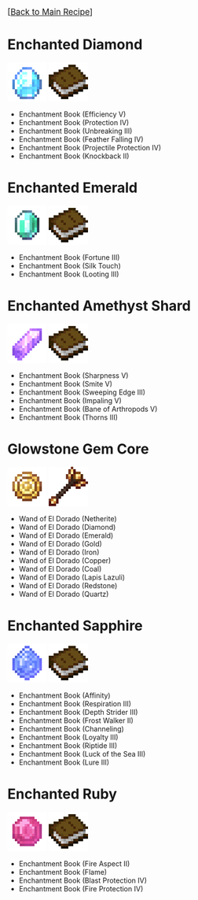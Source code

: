 <big>[[Back to Main Recipe](Recipe.md)]</big>

# Enchanted Diamond
![enchanted_diamond.png](../../image/item/enchanted_diamond.png) ![book.png](../../image/item/book.png)
- Enchantment Book (Efficiency V)
- Enchantment Book (Protection IV)
- Enchantment Book (Unbreaking III)
- Enchantment Book (Feather Falling IV)
- Enchantment Book (Projectile Protection IV)
- Enchantment Book (Knockback II)

# Enchanted Emerald
![enchanted_emerald.png](../../image/item/enchanted_emerald.png) ![book.png](../../image/item/book.png)
- Enchantment Book (Fortune III)
- Enchantment Book (Silk Touch)
- Enchantment Book (Looting III)

# Enchanted Amethyst Shard
![enchanted_amethyst_shard.png](../../image/item/enchanted_amethyst_shard.png) ![book.png](../../image/item/book.png)
- Enchantment Book (Sharpness V)
- Enchantment Book (Smite V)
- Enchantment Book (Sweeping Edge III)
- Enchantment Book (Impaling V)
- Enchantment Book (Bane of Arthropods V)
- Enchantment Book (Thorns III)

# Glowstone Gem Core
![glowstone_gem_core.png](../../image/item/glowstone_gem_core.png) ![el_dorado_wand.png](../../image/item/el_dorado_wand.png)
- Wand of El Dorado (Netherite)
- Wand of El Dorado (Diamond)
- Wand of El Dorado (Emerald)
- Wand of El Dorado (Gold)
- Wand of El Dorado (Iron)
- Wand of El Dorado (Copper)
- Wand of El Dorado (Coal)
- Wand of El Dorado (Lapis Lazuli)
- Wand of El Dorado (Redstone)
- Wand of El Dorado (Quartz)

# Enchanted Sapphire
![enchanted_sapphire.png](../../image/item/enchanted_sapphire.png) ![book.png](../../image/item/book.png)
- Enchantment Book (Affinity)
- Enchantment Book (Respiration III)
- Enchantment Book (Depth Strider III)
- Enchantment Book (Frost Walker II)
- Enchantment Book (Channeling)
- Enchantment Book (Loyalty III)
- Enchantment Book (Riptide III)
- Enchantment Book (Luck of the Sea III)
- Enchantment Book (Lure III)

# Enchanted Ruby
![enchanted_ruby.png](../../image/item/enchanted_ruby.png) ![book.png](../../image/item/book.png)
- Enchantment Book (Fire Aspect II)
- Enchantment Book (Flame)
- Enchantment Book (Blast Protection IV)
- Enchantment Book (Fire Protection IV)
